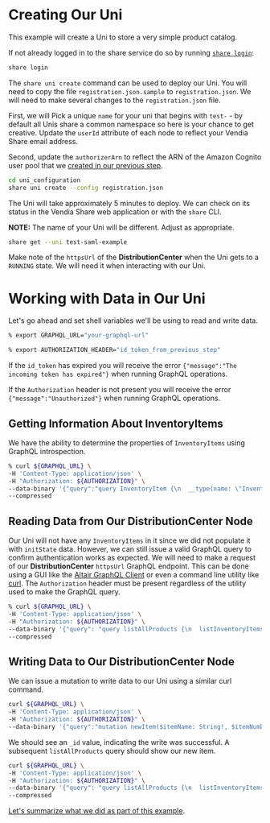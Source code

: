 # Creating Our Uni

This example will create a Uni to store a very simple product catalog.

If not already logged in to the share service do so by running [`share login`](https://vendia.net/docs/share/cli/commands/login):

```bash
share login
```

The `share uni create` command can be used to deploy our Uni.  You will need to copy the file `registration.json.sample` to `registration.json`. We will need to make several changes to the `registration.json` file. 

First, we will Pick a unique `name` for your uni that begins with `test-` - by default all Unis share a common namespace so here is your chance to get creative.  Update the `userId` attribute of each node to reflect your Vendia Share email address.

Second, update the `authorizerArn` to reflect the ARN of the Amazon Cognito user pool that we [created in our previous step](./auth0-saml-provider-amazon-cup.md).

```bash
cd uni_configuration
share uni create --config registration.json
```

The Uni will take approximately 5 minutes to deploy.  We can check on its status in the Vendia Share web application or with the `share` CLI.

**NOTE:** The name of your Uni will be different.  Adjust as appropriate.

```bash
share get --uni test-saml-example
```

Make note of the `httpsUrl` of the **DistributionCenter** when the Uni gets to a `RUNNING` state. We will need it when interacting with our Uni.

# Working with Data in Our Uni

Let's go ahead and set shell variables we'll be using to read and write data.

```bash
% export GRAPHQL_URL="your-graphql-url"

% export AUTHORIZATION_HEADER="id_token_from_previous_step"
```

If the `id_token` has expired you will receive the error `{"message":"The incoming token has expired"}` when running GraphQL operations. 

If the `Authorization` header is not present you will receive the error `{"message":"Unauthorized"}` when running GraphQL operations.

## Getting Information About InventoryItems

We have the ability to determine the properties of `InventoryItems` using GraphQL introspection.

```bash
% curl ${GRAPHQL_URL} \
-H 'Content-Type: application/json' \
-H "Authorization: ${AUTHORIZATION}" \
--data-binary '{"query":"query InventoryItem {\n  __type(name: \"InventoryItem\") {\n    name\n    fields {\n      name\n      type {\n        name\n        kind\n      }\n    }\n  }\n}","variables":{}}' \
--compressed 
```

## Reading Data from Our DistributionCenter Node

Our Uni will not have any `InventoryItems` in it since we did not populate it with `initState` data. However, we can still issue a valid GraphQL query to confirm authentication works as expected. We will need to make a request of our **DistributionCenter** `httpsUrl` GraphQL endpoint. This can be done using a GUI like the [Altair GraphQL Client](https://altair.sirmuel.design/) or even a command line utility like [curl](https://man7.org/linux/man-pages/man1/curl.1.html). The `Authorization` header must be present regardless of the utility used to make the GraphQL query.

```bash
% curl ${GRAPHQL_URL} \
-H 'Content-Type: application/json' \
-H "Authorization: ${AUTHORIZATION}" \
--data-binary '{"query": "query listAllProducts {\n  listInventoryItems {\n    InventoryItems {\n      _id\n      itemName\n      itemNumber\n      quantity\n    }\n  }\n}","variables":{}}' \
--compressed  
```

## Writing Data to Our DistributionCenter Node

We can issue a mutation to write data to our Uni using a similar curl command.

```bash
curl ${GRAPHQL_URL} \
-H 'Content-Type: application/json' \
-H "Authorization: ${AUTHORIZATION}" \
--data-binary '{"query":"mutation newItem($itemName: String!, $itemNumber: String!, $quantity: Int!) {\n  addInventoryItem_async(input: {itemName: $itemName, itemNumber: $itemNumber,  quantity: $quantity}) {\n    result {\n      _id\n    }\n  }\n}","variables":{"itemName":"foo bar","itemNumber":"abc123","quantity":100}}' \ --compressed
```

We should see an `_id` value, indicating the write was successful. A subsequent `listAllProducts` query should show our new item.

```bash
curl ${GRAPHQL_URL} \
-H 'Content-Type: application/json' \
-H "Authorization: ${AUTHORIZATION}" \
--data-binary '{"query": "query listAllProducts {\n  listInventoryItems {\n    InventoryItems {\n      _id\n      itemName\n      itemNumber\n      quantity\n    }\n  }\n}","variables":{}}' \
--compressed
```

[Let's summarize what we did as part of this example](./summary.md).

